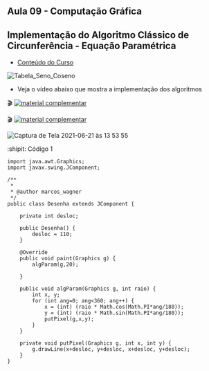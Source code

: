 ## Aula 09 - Computação Gráfica

## Implementação do Algoritmo Clássico de Circunferência - Equação Paramétrica

- [Conteúdo do Curso](https://github.com/marcoswagner-commits/projetos_cg/blob/56bc895a869568bf9bb4c13f42e976b133f58330/ApostilaCG2021_Modulo2.pdf)

![Tabela_Seno_Coseno](https://user-images.githubusercontent.com/81576640/122778837-b5592880-d283-11eb-8c57-c097cc932717.jpg)

- Veja o vídeo abaixo que mostra a implementação dos algoritmos
 
🎬
[![material complementar](https://github.com/marcoswagner-commits/projetos_cg/blob/9a7a875a273c69f03b6048ea2138b963fd82fa7b/Capa_Aula9.png)](https://www.youtube.com/watch?v=BOf0kEBVzYQ)

🎬
[![material complementar](https://github.com/marcoswagner-commits/projetos_cg/blob/9a7a875a273c69f03b6048ea2138b963fd82fa7b/Capa_Aula9.png)](https://www.youtube.com/watch?v=f86Fw8OHDHk)

![Captura de Tela 2021-06-21 às 13 53 55](https://user-images.githubusercontent.com/81576640/122799505-315d6b80-d298-11eb-87ab-6e19e249cda2.png)

:shipit: Código 1
```
import java.awt.Graphics;
import javax.swing.JComponent;

/**
 *
 * @author marcos_wagner
 */
public class Desenha extends JComponent {

    private int desloc; 
    
    public Desenha() {
        desloc = 110;
    }
    
    @Override
    public void paint(Graphics g) {
        algParam(g,20);
        
    }
    
    public void algParam(Graphics g, int raio) {
        int x, y;
        for (int ang=0; ang<360; ang++) {
            x = (int) (raio * Math.cos(Math.PI*ang/180));
            y = (int) (raio * Math.sin(Math.PI*ang/180));
            putPixel(g,x,y);
        }
    }

    private void putPixel(Graphics g, int x, int y) {
        g.drawLine(x+desloc, y+desloc, x+desloc, y+desloc);
    }
}


```




